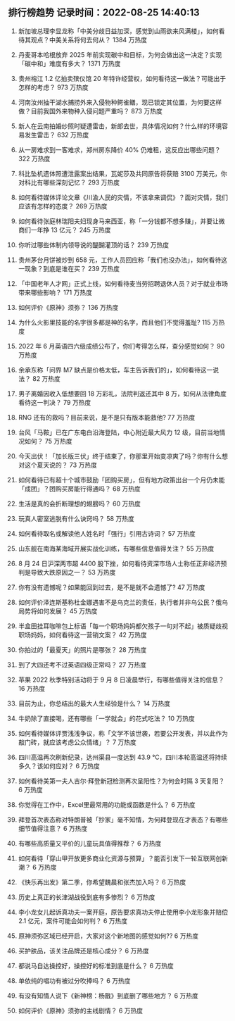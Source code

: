 
## 排行榜趋势 记录时间：2022-08-25 14:40:13
  
  1. 新加坡总理李显龙称「中美分歧日益加深，感觉到山雨欲来风满楼」，如何看待其观点？中美关系将何去何从？ 1384 万热度
    
  2. 丹麦哥本哈根放弃 2025 年前实现碳中和目标，为何会做出这一决定？实现「碳中和」难度有多大？ 1371 万热度
    
  3. 贵州榕江 1.2 亿拍卖殡仪馆 20 年特许经营权，如何看待这一做法？可能出于怎样的考虑？ 973 万热度
    
  4. 河南汝州抽干湖水捕捞外来入侵物种鳄雀鳝，现已锁定其位置，为何要这样做？目前我国外来物种入侵问题严重吗？ 873 万热度
    
  5. 新人在云南拍婚纱照时疑遭雷击，新郎去世，具体情况如何？什么样的环境容易发生雷击？ 632 万热度
    
  6. 从一房难求到一客难求，郑州房东降价 40% 仍难租，这反应出哪些问题？ 322 万热度
    
  7. 科比坠机遗体照遭泄露案出结果，瓦妮莎及共同原告将获赔 3100 万美元，你对科比有哪些深刻记忆？ 293 万热度
    
  8. 如何看待媒体评论文章《川渝人民的灾情，不该拿来调侃》？面对灾情，我们应该有怎样的态度？ 269 万热度
    
  9. 如何看待张庭林瑞阳夫妇现身马来西亚，称「一分钱都不想多赚」，并要让微商们一年挣 13 亿元？ 245 万热度
    
  10. 你听过哪些体制内领导说的醍醐灌顶的话？ 239 万热度
    
  11. 贵州茅台月饼被炒到 658 元，工作人员回应称「我们也没办法」，如何看待这一现象？到底是谁在买？ 239 万热度
    
  12. 「中国老年人才网」正式上线，如何看待麦当劳招聘退休人员？对于就业市场带来哪些影响？ 171 万热度
    
  13. 如何评价《原神》须弥？ 136 万热度
    
  14. 为什么火影里技能的名字很多都是神的名字，而且他们不觉得羞耻? 115 万热度
    
  15. 2022 年 6 月英语四六级成绩公布了，你们考得怎么样，查分感觉如何？ 90 万热度
    
  16. 余承东称「问界 M7 缺点是价格太低，车主告诉我们的」，如何看待这一说法？ 82 万热度
    
  17. 男子离婚因收入低想要回 18 万彩礼，法院判返还其中 8 万，如何从法律角度看待这一判决？ 79 万热度
    
  18. RNG 还有的救吗？目前来说，是不是只有版本能救他? 77 万热度
    
  19. 台风「马鞍」已在广东电白沿海登陆，中心附近最大风力 12 级，目前当地情况如何？ 75 万热度
    
  20. 今天出伏！「加长版三伏」终于结束了，你那里开始变凉爽了吗？你有什么想对这个夏天说的？ 73 万热度
    
  21. 如何看待已有超十个城市鼓励「团购买房」，但有地方政策出台一个月仍未能「成团」？团购买房能行得通吗？ 68 万热度
    
  22. 生活是真的会折断理想的翅膀吗？ 60 万热度
    
  23. 玩真人密室逃脱有什么诀窍吗？ 58 万热度
    
  24. 如何看待取名或解读他人姓名时「强行」引用古诗词？ 57 万热度
    
  25. 山东舰在南海某海域开展实战化训练，有哪些信息值得关注？ 55 万热度
    
  26. 8 月 24 日沪深两市超 4400 股下挫，如何看待资深市场人士称任正非经济预判是导致大跌原因之一？ 53 万热度
    
  27. 你有没有遗憾呢？如果能回到过去，是不是就不会遗憾了? 47 万热度
    
  28. 如何评价泽连斯基称杜金娜遇害不是乌克兰的责任，执行者并非乌公民？俄乌局势将如何发展？ 45 万热度
    
  29. 半盒田挂耳咖啡包上标语「每一个职场妈妈都欠孩子一句对不起」被质疑歧视职场妈妈，如何看待这一营销文案？ 42 万热度
    
  30. 你拍过的「最夏天」的照片是哪张？ 28 万热度
    
  31. 到了大四还考不过英语四级正常吗？ 27 万热度
    
  32. 苹果 2022 秋季特别活动将于 9 月 8 日凌晨举行，有哪些值得关注的信息？ 16 万热度
    
  33. 目前为止，你总结出的最大人生经验是什么？ 14 万热度
    
  34. 牛奶除了直接喝，还有哪些「一学就会」的花式吃法？ 10 万热度
    
  35. 如何看待媒体评贾浅浅争议，称「文学不该世袭，若要公开发表，并以此作为敲门砖，就应该考虑公众情绪」？ 7 万热度
    
  36. 四川高温再次刷新纪录，达州渠县一度达到 43.9 ℃，四川本轮高温还将持续多久？该如何应对？ 6 万热度
    
  37. 如何看待美第一夫人吉尔·拜登新冠检测再次呈阳性？为何会时隔 3 天复阳？ 6 万热度
    
  38. 你觉得在工作中，Excel里最常用的功能或函数是什么？ 6 万热度
    
  39. 拜登首次表态称对特朗普被「抄家」毫不知情，为何拜登现在才表态？有哪些细节值得注意？ 6 万热度
    
  40. 有哪些高质量又平价的儿童玩具值得推荐？ 6 万热度
    
  41. 如何看待「穿山甲开放更多商业化资源与预算」？能否引发下一轮互联网创新潮？ 6 万热度
    
  42. 《快乐再出发》第二季，你希望魏晨和张杰加入吗？ 6 万热度
    
  43. 历史上真正的长津湖战役到底有多惨烈？ 6 万热度
    
  44. 李小龙女儿起诉真功夫一案开庭，原告要求真功夫停止使用李小龙形象并赔偿 2.1 亿元，案件可能会如何判？ 6 万热度
    
  45. 原神须弥区域已经开启，大家对这个新地图的感觉如何?? 6 万热度
    
  46. 买护肤品，该关注品牌还是核心成分？ 6 万热度
    
  47. 都说马自达操控好，操控好的标准到底是什么？ 6 万热度
    
  48. 单依纯的唱功有被过分吹捧吗？ 6 万热度
    
  49. 有没有知情人说下《新神榜：杨戬》到底删了哪些地方？ 6 万热度
    
  50. 如何评价《原神》须弥的主线剧情？ 6 万热度
    
